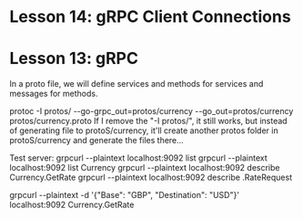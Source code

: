 # Lesson 14: gRPC Client Connections

# Lesson 13: gRPC

In a proto file, we will define services and methods for services and messages for methods.
<!-- protoc -I protos/ --go-grpc_out=protos/currency protos/currency.proto -->
protoc -I protos/ --go-grpc_out=protos/currency --go_out=protos/currency protos/currency.proto
If I remove the "-I protos/", it still works, but instead of generating file to protoS/currency, it'll create another protos folder in protoS/currency and generate the files there...

Test server: 
grpcurl --plaintext localhost:9092 list
grpcurl --plaintext localhost:9092 list Currency
grpcurl --plaintext localhost:9092 describe Currency.GetRate
grpcurl --plaintext localhost:9092 describe .RateRequest
<!-- For some reason Idk, that's how I need to write in the cmd in Windows... -->
grpcurl --plaintext -d '{\"Base\": \"GBP\", \"Destination\": \"USD\"}' localhost:9092 Currency.GetRate
